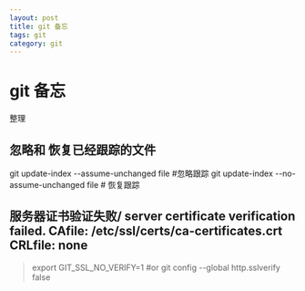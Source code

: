 ```yaml
---
layout: post
title: git 备忘
tags: git
category: git
---
```



#   git 备忘
整理

## 忽略和 恢复已经跟踪的文件
git update-index --assume-unchanged file #忽略跟踪
git update-index --no-assume-unchanged file # 恢复跟踪

## 服务器证书验证失败/ server certificate verification failed. CAfile: /etc/ssl/certs/ca-certificates.crt CRLfile: none
>export GIT_SSL_NO_VERIFY=1
#or
>git config --global http.sslverify false